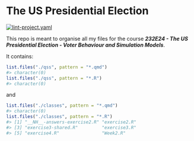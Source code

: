 
<!-- README.md is generated from README.Rmd. Please edit that file -->

# The US Presidential Election

<!-- badges: start -->

[![lint-project.yaml](https://github.com/aleksanderbl29/US_pres_elec/actions/workflows/lint-project.yaml/badge.svg)](https://github.com/aleksanderbl29/US_pres_elec/actions/workflows/lint-project.yaml)
<!-- badges: end -->

This repo is meant to organise all my files for the course ***232E24 -
The US Presidential Election - Voter Behaviour and Simulation Models***.

It contains:

``` r
list.files("./qss", pattern = "*.qmd")
#> character(0)
list.files("./qss", pattern = "*.R")
#> character(0)
```

and

``` r
list.files("./classes", pattern = "*.qmd")
#> character(0)
list.files("./classes", pattern = "*.R")
#> [1] "__NH__-answers-exercise2.R" "exercise2.R"               
#> [3] "exercise3-shared.R"         "exercise3.R"               
#> [5] "exercise4.R"                "Week2.R"
```
